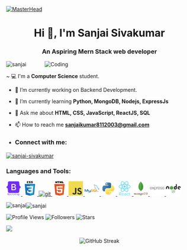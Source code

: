 [![MasterHead](https://maruf001-mt.github.io/Premium-Delivery/web.gif)](https://https://github.com/sanjai-8-11)
<h1 align="center">Hi 👋, I'm Sanjai Sivakumar</h1>
<h3 align="center">An Aspiring Mern Stack web developer </h3>
<img align="right" alt="Coding" width="400" src="https://www.web24zone.com/wp-content/uploads/2022/10/46207-programmer-1.gif">


<p align="left"> <img src="https://komarev.com/ghpvc/?username=sanjai-8-11&label=Profile%20views&color=0e75b6&style=flat" alt="sanjai" /> </p>

~ 💻 I'm a **Computer Science** student.

- 🔭 I’m currently working on Backend Development.

- 🌱 I’m currently learning **Python, MongoDB, Nodejs, ExpressJs**

- 💬 Ask me about **HTML, CSS, JavaScript, ReactJS, SQL**

- 📫 How to reach me **sanjaikumar8112003@gmail.com**

- <h3 align="left">Connect with me:</h3>
<p align="left">
<a href="https://www.linkedin.com/in/sanjaisivakumar8/" target="blank"><img align="center" src="https://raw.githubusercontent.com/rahuldkjain/github-profile-readme-generator/master/src/images/icons/Social/linked-in-alt.svg" alt="sanjai-sivakumar" height="30" width="40" /></a>
</p>

<h3 align="left">Languages and Tools:</h3>
<p align="left">  <a href="https://getbootstrap.com" target="_blank" rel="noreferrer"> <img src="https://raw.githubusercontent.com/devicons/devicon/master/icons/bootstrap/bootstrap-plain-wordmark.svg" alt="bootstrap" width="40" height="40"/> </a> <a href="https://www.w3schools.com/css/" target="_blank" rel="noreferrer"> <img src="https://raw.githubusercontent.com/devicons/devicon/master/icons/css3/css3-original-wordmark.svg" alt="css3" width="40" height="40"/> </a> <a href="https://git-scm.com/" target="_blank" rel="noreferrer"> <img src="https://www.vectorlogo.zone/logos/git-scm/git-scm-icon.svg" alt="git" width="40" height="40"/> </a> <a href="https://www.w3.org/html/" target="_blank" rel="noreferrer"> <img src="https://raw.githubusercontent.com/devicons/devicon/master/icons/html5/html5-original-wordmark.svg" alt="html5" width="40" height="40"/> </a>   <a href="https://developer.mozilla.org/en-US/docs/Web/JavaScript" target="_blank" rel="noreferrer"> <img src="https://raw.githubusercontent.com/devicons/devicon/master/icons/javascript/javascript-original.svg" alt="javascript" width="40" height="40"/> </a> <a href="https://www.mysql.com/" target="_blank" rel="noreferrer"> <img src="https://raw.githubusercontent.com/devicons/devicon/master/icons/mysql/mysql-original-wordmark.svg" alt="mysql" width="40" height="40"/> </a> <a href="https://www.python.org" target="_blank" rel="noreferrer"> <img src="https://raw.githubusercontent.com/devicons/devicon/master/icons/python/python-original.svg" alt="python" width="40" height="40"/> </a> <a href="https://reactjs.org/" target="_blank" rel="noreferrer"> <img src="https://raw.githubusercontent.com/devicons/devicon/master/icons/react/react-original-wordmark.svg" alt="react" width="40" height="40"/> </a> <a href="https://www.mongodb.com/" target="_blank" rel="noreferrer">
  <img src="https://raw.githubusercontent.com/devicons/devicon/master/icons/mongodb/mongodb-original-wordmark.svg" alt="mongodb" width="40" height="40"/>
</a> <a href="https://expressjs.com/" target="_blank" rel="noreferrer">
  <img src="https://raw.githubusercontent.com/devicons/devicon/master/icons/express/express-original-wordmark.svg" alt="express" width="40" height="40"/>
</a> <a href="https://nodejs.org/" target="_blank" rel="noreferrer">
  <img src="https://raw.githubusercontent.com/devicons/devicon/master/icons/nodejs/nodejs-original-wordmark.svg" alt="nodejs" width="40" height="40"/>
</a>


</p>


<p>
  <img align="left" src="https://github-readme-stats.vercel.app/api/top-langs?username=sanjai-8-11&show_icons=true&locale=en&layout=compact" alt="sanjai" />
</p>

<p>
  <img align="center" src="https://github-readme-stats.vercel.app/api?username=sanjai-8-11&show_icons=true&locale=en" alt="sanjai" />
</p>

![Profile Views](https://komarev.com/ghpvc/?username=sanjai-8-11&color=brightgreen)
![Followers](https://img.shields.io/github/followers/sanjai-8-11?label=Followers&style=social)
![Stars](https://img.shields.io/github/stars/sanjai-8-11?affiliations=OWNER%2CCOLLABORATOR&style=social)


<img src="https://skillicons.dev/icons?i=html,css,js,react,github,vscode" />



<p align="center">
  <img src="https://github-readme-streak-stats.herokuapp.com/?user=sanjai-8-11&theme=radical&ring=00FFFF&fire=FF00FF" alt="GitHub Streak" />
</p>




